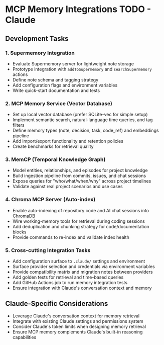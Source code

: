# MCP Memory Integrations TODO - Claude

## Development Tasks

### 1. Supermemory Integration

- Evaluate Supermemory server for lightweight note storage
- Prototype integration with `addToSupermemory` and `searchSupermemory` actions
- Define note schema and tagging strategy
- Add configuration flags and environment variables
- Write quick-start documentation and tests

### 2. MCP Memory Service (Vector Database)

- Set up local vector database (prefer SQLite-vec for simple setup)
- Implement semantic search, natural-language time queries, and tag filters
- Define memory types (note, decision, task, code_ref) and embeddings pipeline
- Add import/export functionality and retention policies
- Create benchmarks for retrieval quality

### 3. MemCP (Temporal Knowledge Graph)

- Model entities, relationships, and episodes for project knowledge
- Build ingestion pipeline from commits, issues, and chat sessions
- Expose queries for "who/what/when/why" across project timelines
- Validate against real project scenarios and use cases

### 4. Chroma MCP Server (Auto-index)

- Enable auto-indexing of repository code and AI chat sessions into ChromaDB
- Wire working-memory tools for retrieval during coding sessions
- Add deduplication and chunking strategy for code/documentation blocks
- Provide commands to re-index and validate index health

### 5. Cross-cutting Integration Tasks

- Add configuration surface to `.claude/` settings and environment
- Surface provider selection and credentials via environment variables
- Provide compatibility matrix and migration notes between providers
- Add golden tests for retrieval and time-based queries
- Add GitHub Actions job to run memory integration tests
- Ensure integration with Claude's conversation context and memory

## Claude-Specific Considerations

- Leverage Claude's conversation context for memory retrieval
- Integrate with existing Claude settings and permissions system
- Consider Claude's token limits when designing memory retrieval
- Ensure MCP memory complements Claude's built-in reasoning capabilities
